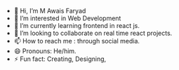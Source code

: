 - 👋 Hi, I’m M Awais Faryad
- 👀 I’m interested in Web Development
- 🌱 I’m currently learning frontend in react js.
- 💞️ I’m looking to collaborate on real time react projects.
- 📫 How to reach me : through social media.
- 😄 Pronouns: He/him.
- ⚡ Fun fact: Creating, Designing,

<!---
awaisfaryad25/awaisfaryad25 is a ✨ special ✨ repository because its `README.md` (this file) appears on your GitHub profile.
You can click the Preview link to take a look at your changes.
--->
